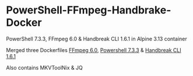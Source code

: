 # PowerShell-FFmpeg-Handbrake-Docker

PowerShell 7.3.3, FFmpeg 6.0 & Handbreak CLI 1.6.1 in Alpine 3.13 container


Merged three Dockerfiles [FFmpeg 6.0](https://github.com/jrottenberg/ffmpeg/blob/main/docker-images/5.1/alpine313/Dockerfile), [Powershell 7.3.3](https://github.com/PowerShell/PowerShell-Docker/blob/master/release/7-2/alpine313/docker/Dockerfile) & [Handbreak CLI 1.6.1](https://github.com/txstate-etc/mediaflo-encoder/blob/master/worker/Dockerfile)  

Also contains MKVToolNix & JQ
